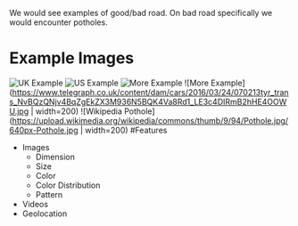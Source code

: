 
We would see examples of good/bad road. On bad road specifically we would encounter potholes.

# Example Images
![UK Example](http://www.valeofglamorgan.gov.uk/Images/Vehicles%20and%20roads/Pothole.jpg)
![US Example](https://www.ncdot.gov/contact/report/pothole/images/pothole.jpg)
![More Example](https://cbsboston.files.wordpress.com/2018/01/pothole.jpg)
![More Example](https://www.telegraph.co.uk/content/dam/cars/2016/03/24/070213tyr_trans_NvBQzQNjv4BqZgEkZX3M936N5BQK4Va8Rd1_LE3c4DIRmB2hHE4OOWU.jpg |  width=200)
![Wikipedia Pothole](https://upload.wikimedia.org/wikipedia/commons/thumb/9/94/Pothole.jpg/640px-Pothole.jpg | width=200)
#Features
  * Images
    * Dimension
    * Size
    * Color
    * Color Distribution
    * Pattern
  * Videos
  * Geolocation 

